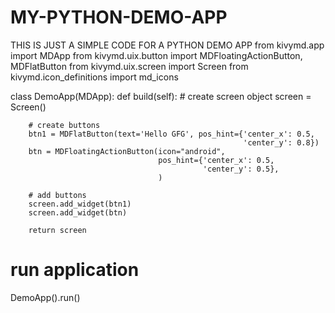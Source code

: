 # MY-PYTHON-DEMO-APP
THIS IS JUST A SIMPLE CODE FOR A PYTHON DEMO APP
from kivymd.app import MDApp
from kivymd.uix.button import MDFloatingActionButton, MDFlatButton
from kivymd.uix.screen import Screen
from kivymd.icon_definitions import md_icons


class DemoApp(MDApp):
    def build(self):
        # create screen object
        screen = Screen()

        # create buttons
        btn1 = MDFlatButton(text='Hello GFG', pos_hint={'center_x': 0.5,
                                                        'center_y': 0.8})
        btn = MDFloatingActionButton(icon="android",
                                     pos_hint={'center_x': 0.5,
                                               'center_y': 0.5},
                                     )

        # add buttons
        screen.add_widget(btn1)
        screen.add_widget(btn)

        return screen


# run application
DemoApp().run()
